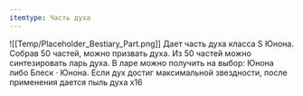 ```yaml
---
itemtype: Часть духа
---
```

![[Temp/Placeholder_Bestiary_Part.png]]
Дает часть духа класса S Юнона. Собрав 50 частей, можно призвать духа. Из 50 частей можно синтезировать ларь духа. В ларе можно получить на выбор: Юнона либо Блеск · Юнона. Если дух достиг максимальной звездности, после применения дается пыль духа х16
